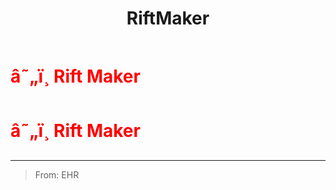 ﻿---
lang: en-US
title: RiftMaker
prev: Puppeteer
next: Scavenger
---
# <font color="red">â˜„ï¸ <b>Rift Maker</b></font> <Badge text="Concealing" type="tip" vertical="middle"/>
# <font color="red">â˜„ï¸ <b>Rift Maker</b></font> <Badge text="Concealing" type="tip" vertical="middle"/>
---

> From: EHR

